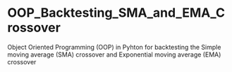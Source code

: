 # OOP_Backtesting_SMA_and_EMA_Crossover
Object Oriented Programming (OOP) in Pyhton for backtesting the Simple moving average (SMA) crossover and Exponential moving average (EMA) crossover
